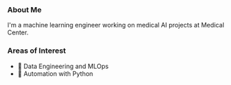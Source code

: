 ### About Me
I'm a machine learning engineer working on medical AI projects at Medical Center.

### Areas of Interest
- 🚀 Data Engineering and MLOps
- 🐍 Automation with Python
